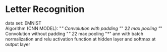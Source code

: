 # Letter Recognition  
data set: EMNIST  
Algorithm (CNN MODEL): 
"*" Convolution with padding
"*" 2*2 max pooling
"*" Convolution without padding
"*" 2*2 max pooling
"*" ann with batch normalization and relu activation function at hidden layer and softmax at output layer
